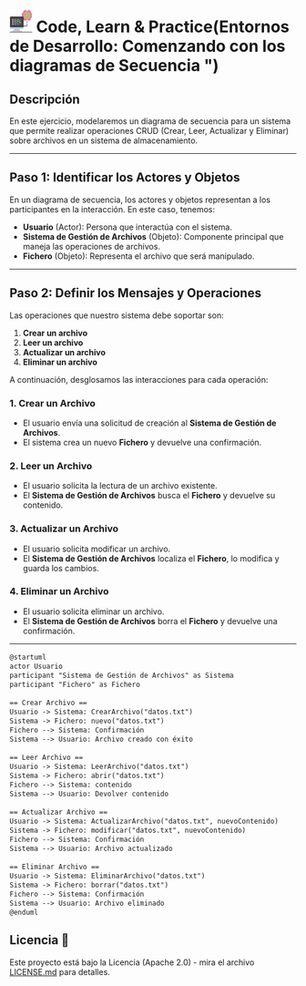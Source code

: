 # <img src=../../../../../images/computer.png width="40"> Code, Learn & Practice(Entornos de Desarrollo: Comenzando con los diagramas de Secuencia ")

## **Descripción**

En este ejercicio, modelaremos un diagrama de secuencia para un sistema que permite realizar operaciones CRUD (Crear, Leer, Actualizar y Eliminar) sobre archivos en un sistema de almacenamiento.

---

## **Paso 1: Identificar los Actores y Objetos**

En un diagrama de secuencia, los actores y objetos representan a los participantes en la interacción. En este caso, tenemos:

- **Usuario** (Actor): Persona que interactúa con el sistema.
- **Sistema de Gestión de Archivos** (Objeto): Componente principal que maneja las operaciones de archivos.
- **Fichero** (Objeto): Representa el archivo que será manipulado.

---

## **Paso 2: Definir los Mensajes y Operaciones**

Las operaciones que nuestro sistema debe soportar son:

1. **Crear un archivo**
2. **Leer un archivo**
3. **Actualizar un archivo**
4. **Eliminar un archivo**

A continuación, desglosamos las interacciones para cada operación:

### **1. Crear un Archivo**

- El usuario envía una solicitud de creación al **Sistema de Gestión de Archivos**.
- El sistema crea un nuevo **Fichero** y devuelve una confirmación.

### **2. Leer un Archivo**

- El usuario solicita la lectura de un archivo existente.
- El **Sistema de Gestión de Archivos** busca el **Fichero** y devuelve su contenido.

### **3. Actualizar un Archivo**

- El usuario solicita modificar un archivo.
- El **Sistema de Gestión de Archivos** localiza el **Fichero**, lo modifica y guarda los cambios.

### **4. Eliminar un Archivo**

- El usuario solicita eliminar un archivo.
- El **Sistema de Gestión de Archivos** borra el **Fichero** y devuelve una confirmación.

---

```plantuml
@startuml
actor Usuario
participant "Sistema de Gestión de Archivos" as Sistema
participant "Fichero" as Fichero

== Crear Archivo ==
Usuario -> Sistema: CrearArchivo("datos.txt")
Sistema -> Fichero: nuevo("datos.txt")
Fichero --> Sistema: Confirmación
Sistema --> Usuario: Archivo creado con éxito

== Leer Archivo ==
Usuario -> Sistema: LeerArchivo("datos.txt")
Sistema -> Fichero: abrir("datos.txt")
Fichero --> Sistema: contenido
Sistema --> Usuario: Devolver contenido

== Actualizar Archivo ==
Usuario -> Sistema: ActualizarArchivo("datos.txt", nuevoContenido)
Sistema -> Fichero: modificar("datos.txt", nuevoContenido)
Fichero --> Sistema: Confirmación
Sistema --> Usuario: Archivo actualizado

== Eliminar Archivo ==
Usuario -> Sistema: EliminarArchivo("datos.txt")
Sistema -> Fichero: borrar("datos.txt")
Fichero --> Sistema: Confirmación
Sistema --> Usuario: Archivo eliminado
@enduml
```

## Licencia 📄

Este proyecto está bajo la Licencia (Apache 2.0) - mira el archivo [LICENSE.md]([../../../LICENSE.md](https://github.com/jpexposito/code-learn-practice/blob/main/LICENSE)) para detalles.
